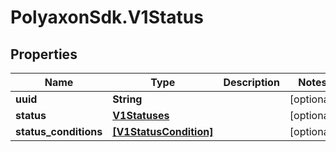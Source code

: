 # PolyaxonSdk.V1Status

## Properties

Name | Type | Description | Notes
------------ | ------------- | ------------- | -------------
**uuid** | **String** |  | [optional] 
**status** | [**V1Statuses**](V1Statuses.md) |  | [optional] 
**status_conditions** | [**[V1StatusCondition]**](V1StatusCondition.md) |  | [optional] 


